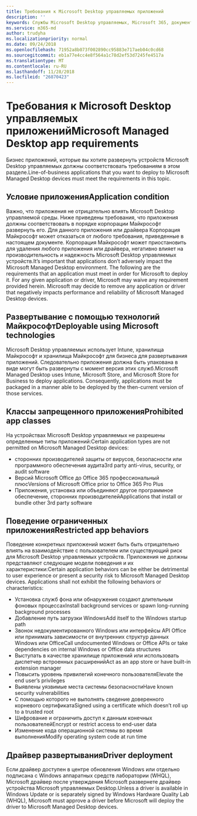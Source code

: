 ```yaml
---
title: Требования к Microsoft Desktop управляемых приложений
description: ''
keywords: Службы Microsoft Desktop управляемых, Microsoft 365, документация
ms.service: m365-md
author: trudyha
ms.localizationpriority: normal
ms.date: 09/24/2018
ms.openlocfilehash: 71952a8b073f002890cc95883e717aeb04c0cd68
ms.sourcegitcommit: eb1a77e4cc4e8f564a1c78d2ef53d7245fe4517a
ms.translationtype: MT
ms.contentlocale: ru-RU
ms.lasthandoff: 11/28/2018
ms.locfileid: "26870423"
---
```

# <a name="microsoft-managed-desktop-app-requirements"></a><span data-ttu-id="596fa-103">Требования к Microsoft Desktop управляемых приложений</span><span class="sxs-lookup"><span data-stu-id="596fa-103">Microsoft Managed Desktop app requirements</span></span>

<!--This topic is the target for aka.ms/app-req. This is aka link is used from EA agreeement for MMD. do not delete.-->

<!--Application addendum -->
 
<span data-ttu-id="596fa-104">Бизнес приложений, которые вы хотите развернуть устройств Microsoft Desktop управляемых должны соответствовать требованиям в этом разделе.</span><span class="sxs-lookup"><span data-stu-id="596fa-104">Line-of-business applications that you want to deploy to Microsoft Managed Desktop devices must meet the requirements in this topic.</span></span> 

## <a name="application-condition"></a><span data-ttu-id="596fa-105">Условие приложения</span><span class="sxs-lookup"><span data-stu-id="596fa-105">Application condition</span></span>

<span data-ttu-id="596fa-p101">Важно, что приложения не отрицательно влиять Microsoft Desktop управляемой среды. Ниже приведены требования, что приложения должны соответствовать в порядке корпорации Майкрософт развернуть его. Для данного приложения или драйвера Корпорация Майкрософт может отказаться от любого требования, приведенные в настоящем документе. Корпорация Майкрософт может приостановить для удаления любого приложения или драйвера, негативно влияет на производительность и надежность Microsoft Desktop управляемых устройств.</span><span class="sxs-lookup"><span data-stu-id="596fa-p101">It’s important that applications don’t adversely impact the Microsoft Managed Desktop environment. The following are the requirements that an application must meet in order for Microsoft to deploy it. For any given application or driver, Microsoft may waive any requirement provided herein. Microsoft may decide to remove any application or driver that negatively impacts performance and reliability of Microsoft Managed Desktop devices.</span></span>

## <a name="deployable-using-microsoft-technologies"></a><span data-ttu-id="596fa-110">Развертывание с помощью технологий Майкрософт</span><span class="sxs-lookup"><span data-stu-id="596fa-110">Deployable using Microsoft technologies</span></span>

<span data-ttu-id="596fa-p102">Microsoft Desktop управляемых использует Intune, хранилища Майкрософт и хранилища Майкрософт для бизнеса для развертывания приложений. Следовательно приложения должна быть упакована в виде могут быть развернуты с момент версия этих служб.</span><span class="sxs-lookup"><span data-stu-id="596fa-p102">Microsoft Managed Desktop uses Intune,  Microsoft Store, and  Microsoft Store for Business to deploy applications. Consequently, applications must be packaged in a manner able to be deployed by the then-current version of those services.</span></span>

## <a name="prohibited-app-classes"></a><span data-ttu-id="596fa-113">Классы запрещенного приложения</span><span class="sxs-lookup"><span data-stu-id="596fa-113">Prohibited app classes</span></span>

<span data-ttu-id="596fa-114">На устройствах Microsoft Desktop управляемых не разрешены определенные типы приложений:</span><span class="sxs-lookup"><span data-stu-id="596fa-114">Certain application types are not permitted on Microsoft Managed Desktop devices:</span></span>
- <span data-ttu-id="596fa-115">сторонних производителей защиты от вирусов, безопасности или программного обеспечения аудита</span><span class="sxs-lookup"><span data-stu-id="596fa-115">3rd party anti-virus, security, or audit software</span></span>
- <span data-ttu-id="596fa-116">Версий Microsoft Office до Office 365 профессиональный плюс</span><span class="sxs-lookup"><span data-stu-id="596fa-116">Versions of Microsoft Office prior to Office 365 Pro Plus</span></span>
- <span data-ttu-id="596fa-117">Приложения, установка или объединяют другое программное обеспечение, сторонних производителей</span><span class="sxs-lookup"><span data-stu-id="596fa-117">Applications that install or bundle other 3rd party software</span></span>

## <a name="restricted-app-behaviors"></a><span data-ttu-id="596fa-118">Поведение ограниченных приложения</span><span class="sxs-lookup"><span data-stu-id="596fa-118">Restricted app behaviors</span></span>

<span data-ttu-id="596fa-p103">Поведение конкретных приложений может быть быть отрицательно влиять на взаимодействие с пользователем или существующий риск для Microsoft Desktop управляемых устройств. Приложения не должны представляют следующие модели поведения и их характеристики:</span><span class="sxs-lookup"><span data-stu-id="596fa-p103">Certain application behaviors can be either be detrimental to user experience or present a security risk to Microsoft Managed Desktop devices. Applications shall not exhibit the following behaviors or characteristics:</span></span> 
- <span data-ttu-id="596fa-121">Установка служб фона или обнаружения создают длительным фоновых процессах</span><span class="sxs-lookup"><span data-stu-id="596fa-121">Install background services or spawn long-running background processes</span></span>
- <span data-ttu-id="596fa-122">Добавление путь загрузки Windows</span><span class="sxs-lookup"><span data-stu-id="596fa-122">Add itself to the Windows startup path</span></span>
- <span data-ttu-id="596fa-123">Звонок недокументированного Windows или интерфейсы API Office или принимать зависимости от внутренних структур данных Windows или Office</span><span class="sxs-lookup"><span data-stu-id="596fa-123">Call undocumented Windows or Office APIs or take dependencies on internal Windows or Office data structures</span></span>
- <span data-ttu-id="596fa-124">Выступать в качестве хранилище приложений или использовать диспетчер встроенных расширений</span><span class="sxs-lookup"><span data-stu-id="596fa-124">Act as an app store or have built-in extension manager</span></span>
- <span data-ttu-id="596fa-125">Повысить уровень привилегий конечного пользователя</span><span class="sxs-lookup"><span data-stu-id="596fa-125">Elevate the end user’s privileges</span></span>
- <span data-ttu-id="596fa-126">Выявлены уязвимые места системы безопасности</span><span class="sxs-lookup"><span data-stu-id="596fa-126">Have known security vulnerabilities</span></span>
- <span data-ttu-id="596fa-127">С помощью которого не выполнять сведение доверенного корневого сертификата</span><span class="sxs-lookup"><span data-stu-id="596fa-127">Signed using a certificate which doesn’t roll up to a trusted root</span></span>
- <span data-ttu-id="596fa-128">Шифрование и ограничить доступ к данным конечных пользователей</span><span class="sxs-lookup"><span data-stu-id="596fa-128">Encrypt or restrict access to end-user data</span></span>
- <span data-ttu-id="596fa-129">Изменение кода операционной системы во время выполнения</span><span class="sxs-lookup"><span data-stu-id="596fa-129">Modify operating system code at run time</span></span>

## <a name="driver-deployment"></a><span data-ttu-id="596fa-130">Драйвер развертывания</span><span class="sxs-lookup"><span data-stu-id="596fa-130">Driver deployment</span></span>

<span data-ttu-id="596fa-131">Если драйвер доступен в центре обновления Windows или отдельно подписана с Windows аппаратных средств лаборатории (WHQL), Microsoft драйвер после утверждения Microsoft развернете драйвер устройства Microsoft управляемых Desktop.</span><span class="sxs-lookup"><span data-stu-id="596fa-131">Unless a driver is available in Windows Update or is separately signed by Windows Hardware Quality Lab (WHQL), Microsoft must approve a driver before Microsoft will deploy the driver to Microsoft Managed Desktop devices.</span></span>